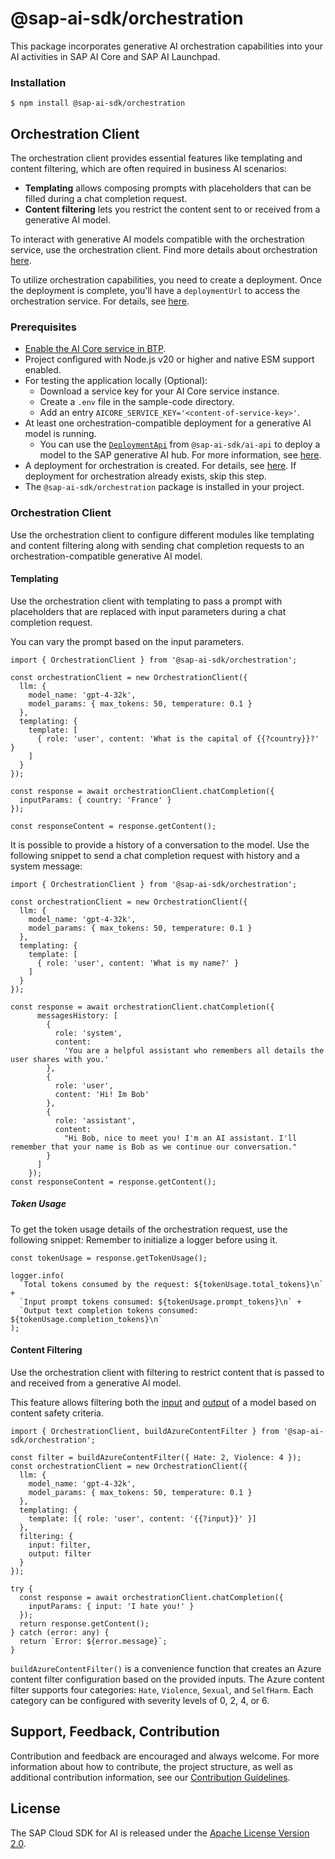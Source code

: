 # @sap-ai-sdk/orchestration

This package incorporates generative AI orchestration capabilities into your AI activities in SAP AI Core and SAP AI Launchpad.

### Installation

```
$ npm install @sap-ai-sdk/orchestration
```

## Orchestration Client

The orchestration client provides essential features like templating and content filtering, which are often required in business AI scenarios:

- **Templating** allows composing prompts with placeholders that can be filled during a chat completion request.
- **Content filtering** lets you restrict the content sent to or received from a generative AI model.

To interact with generative AI models compatible with the orchestration service, use the orchestration client.
Find more details about orchestration [here](https://help.sap.com/docs/sap-ai-core/sap-ai-core-service-guide/orchestration-workflow).

To utilize orchestration capabilities, you need to create a deployment.
Once the deployment is complete, you'll have a `deploymentUrl` to access the orchestration service.
For details, see [here](https://help.sap.com/docs/sap-ai-core/sap-ai-core-service-guide/create-deployment-for-orchestration).

### Prerequisites

- [Enable the AI Core service in BTP](https://help.sap.com/docs/sap-ai-core/sap-ai-core-service-guide/initial-setup).
- Project configured with Node.js v20 or higher and native ESM support enabled.
- For testing the application locally (Optional):
  - Download a service key for your AI Core service instance.
  - Create a `.env` file in the sample-code directory.
  - Add an entry `AICORE_SERVICE_KEY='<content-of-service-key>'`.
- At least one orchestration-compatible deployment for a generative AI model is running.
  - You can use the [`DeploymentApi`](../ai-api/README.md#deploymentapi) from `@sap-ai-sdk/ai-api` to deploy a model to the SAP generative AI hub. For more information, see [here](https://help.sap.com/docs/sap-ai-core/sap-ai-core-service-guide/create-deployment-for-generative-ai-model-in-sap-ai-core).
- A deployment for orchestration is created. For details, see [here](https://help.sap.com/docs/sap-ai-core/sap-ai-core-service-guide/create-deployment-for-orchestration). If deployment for orchestration already exists, skip this step.
- The `@sap-ai-sdk/orchestration` package is installed in your project.

### Orchestration Client

Use the orchestration client to configure different modules like templating and content filtering along with sending chat completion requests to an orchestration-compatible generative AI model.

#### Templating

Use the orchestration client with templating to pass a prompt with placeholders that are replaced with input parameters during a chat completion request.

You can vary the prompt based on the input parameters.

```TS
import { OrchestrationClient } from '@sap-ai-sdk/orchestration';

const orchestrationClient = new OrchestrationClient({
  llm: {
    model_name: 'gpt-4-32k',
    model_params: { max_tokens: 50, temperature: 0.1 }
  },
  templating: {
    template: [
      { role: 'user', content: 'What is the capital of {{?country}}?' }
    ]
  }
});

const response = await orchestrationClient.chatCompletion({
  inputParams: { country: 'France' }
});

const responseContent = response.getContent();
```

It is possible to provide a history of a conversation to the model.
Use the following snippet to send a chat completion request with history and a system message:

```TS
import { OrchestrationClient } from '@sap-ai-sdk/orchestration';

const orchestrationClient = new OrchestrationClient({
  llm: {
    model_name: 'gpt-4-32k',
    model_params: { max_tokens: 50, temperature: 0.1 }
  },
  templating: {
    template: [
      { role: 'user', content: 'What is my name?' }
    ]
  }
});

const response = await orchestrationClient.chatCompletion({
      messagesHistory: [
        {
          role: 'system',
          content:
            'You are a helpful assistant who remembers all details the user shares with you.'
        },
        {
          role: 'user',
          content: 'Hi! Im Bob'
        },
        {
          role: 'assistant',
          content:
            "Hi Bob, nice to meet you! I'm an AI assistant. I'll remember that your name is Bob as we continue our conversation."
        }
      ]
    });
const responseContent = response.getContent();
```

##### Token Usage

To get the token usage details of the orchestration request, use the following snippet:
Remember to initialize a logger before using it.

```TS
const tokenUsage = response.getTokenUsage();

logger.info(
  `Total tokens consumed by the request: ${tokenUsage.total_tokens}\n` +
  `Input prompt tokens consumed: ${tokenUsage.prompt_tokens}\n` +
  `Output text completion tokens consumed: ${tokenUsage.completion_tokens}\n`
);
```

#### Content Filtering

Use the orchestration client with filtering to restrict content that is passed to and received from a generative AI model.

This feature allows filtering both the [input](https://help.sap.com/docs/sap-ai-core/sap-ai-core-service-guide/consume-orchestration#content-filtering-on-input) and [output](https://help.sap.com/docs/sap-ai-core/sap-ai-core-service-guide/consume-orchestration#content-filtering-on-input) of a model based on content safety criteria.

```TS
import { OrchestrationClient, buildAzureContentFilter } from '@sap-ai-sdk/orchestration';

const filter = buildAzureContentFilter({ Hate: 2, Violence: 4 });
const orchestrationClient = new OrchestrationClient({
  llm: {
    model_name: 'gpt-4-32k',
    model_params: { max_tokens: 50, temperature: 0.1 }
  },
  templating: {
    template: [{ role: 'user', content: '{{?input}}' }]
  },
  filtering: {
    input: filter,
    output: filter
  }
});

try {
  const response = await orchestrationClient.chatCompletion({
    inputParams: { input: 'I hate you!' }
  });
  return response.getContent();
} catch (error: any) {
  return `Error: ${error.message}`;
}
```

`buildAzureContentFilter()` is a convenience function that creates an Azure content filter configuration based on the provided inputs.
The Azure content filter supports four categories: `Hate`, `Violence`, `Sexual`, and `SelfHarm`.
Each category can be configured with severity levels of 0, 2, 4, or 6.

## Support, Feedback, Contribution

Contribution and feedback are encouraged and always welcome. For more information about how to contribute, the project structure, as well as additional contribution information, see our [Contribution Guidelines](https://github.com/SAP/ai-sdk-js/blob/main/CONTRIBUTING.md).

## License

The SAP Cloud SDK for AI is released under the [Apache License Version 2.0](http://www.apache.org/licenses/).
